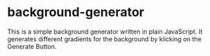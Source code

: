 # background-generator

This is a simple background generator written in plain JavaScript. It generates different gradients for the background by klicking on the Generate Button.

